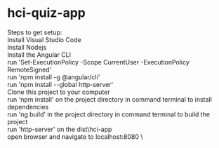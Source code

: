 # hci-quiz-app

Steps to get setup:
\
Install Visual Studio Code
\
Install Nodejs
\
Install the Angular CLI
\
run 'Set-ExecutionPolicy -Scope CurrentUser -ExecutionPolicy RemoteSigned'
\
run 'npm install -g @angular/cli'
\
run 'npm install --global http-server'
\
Clone this project to your computer
\
run 'npm install' on the project directory in command terminal to install dependencies
\
run 'ng build' in the project directory in command terminal to build the project
\
run 'http-server' on the dist\hci-app
\
open browser and navigate to localhost:8080
\
